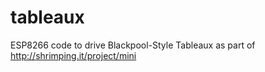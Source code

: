 # tableaux
ESP8266 code to drive Blackpool-Style Tableaux as part of http://shrimping.it/project/mini
